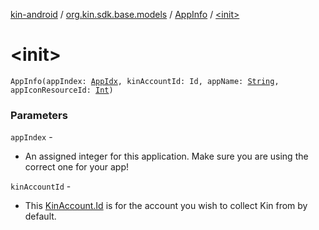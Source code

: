 [kin-android](../../index.md) / [org.kin.sdk.base.models](../index.md) / [AppInfo](index.md) / [&lt;init&gt;](./-init-.md)

# &lt;init&gt;

`AppInfo(appIndex: `[`AppIdx`](../-app-idx/index.md)`, kinAccountId: Id, appName: `[`String`](https://kotlinlang.org/api/latest/jvm/stdlib/kotlin/-string/index.html)`, appIconResourceId: `[`Int`](https://kotlinlang.org/api/latest/jvm/stdlib/kotlin/-int/index.html)`)`

### Parameters

`appIndex` -
* An assigned integer for this application. Make sure you are using the correct one for your app!

`kinAccountId` -
* This [KinAccount.Id](../-kin-account/-id/index.md) is for the account you wish to collect Kin from by default.
